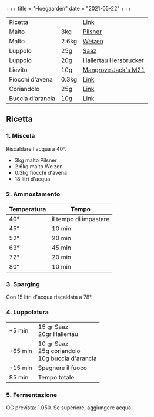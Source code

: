 +++
title = "Hoegaarden"
date = "2021-05-22"
+++

||||
|-|-|-|
|Ricetta||[Link](https://blog.mr-malt.it/belgian-white-beer-stile-hoegaarden-all-grain/)|
|Malto|3kg|[Pilsner](https://www.mr-malt.it/malto-italmalt-pilsner-5-kg.html)|
|Malto|2.6kg|[Weizen](https://www.mr-malt.it/malto-best-caramelr-munich-i-kg-5.html)|
|Luppolo|25g|[Saaz](https://www.mr-malt.it/luppolo-saaz-100-g-coni.html)|
|Luppolo|20g|[Hallertau Hersbrucker](https://www.mr-malt.it/luppolo-hallertau-hersbrucker-100-g-coni.html)|
|Lievito|10g|[Mangrove Jack's M21](https://www.mr-malt.it/lievito-secco-mangrove-jack-s-belgian-wit-m21-g-10.html)|
|Fiocchi d'avena|0.3kg|[Link](https://www.mr-malt.it/fiocchi-d-avena-oats-1-kg.html)|
|Coriandolo|25g|[Link](https://www.mr-malt.it/coriandolo-in-semi-100-g.html)|
|Buccia d'arancia|10g|[Link](https://www.mr-malt.it/buccia-d-arancia-amara-100-g.html)|

## Ricetta

### 1. Miscela

Riscaldare l'acqua a 40&deg;.

- 3kg malto Pilsner
- 2.6kg malto Weizen
- 0.3kg fiocchi d'avena
- 18 litri d'acqua

### 2. Ammostamento

|Temperatura|Tempo|
|-|-|
|40&deg;|il tempo di impastare|
|45&deg;|10 min|
|52&deg;|20 min|
|63&deg;|45 min|
|72&deg;|20 min|
|80&deg;|10 min|

### 3. Sparging

Con 15 litri d'acqua riscaldata a 78&deg;.

### 4. Luppolatura

|||
|-|-|
|+5 min|15 gr Saaz<br/>20gr Hallertau|
|+65 min|10 gr Saaz<br/>25g coriandolo<br/>10g buccia d'arancia|
|+15 min|Spegnere il fuoco|
|85 min|Tempo totale|

### 5. Fermentazione

OG prevista: 1.050. Se superiore, aggiungere acqua.
